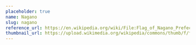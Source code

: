 ```yaml
---
placeholder: true
name: Nagano
slug: nagano
reference_url: https://en.wikipedia.org/wiki/File:Flag_of_Nagano_Prefecture.svg
thumbnail_url: https://upload.wikimedia.org/wikipedia/commons/thumb/f/f0/Flag_of_Nagano_Prefecture.svg/120px-Flag_of_Nagano_Prefecture.svg.png
---
```

